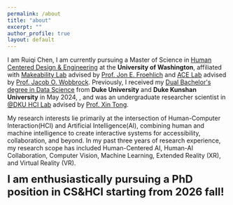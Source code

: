 ```yaml
---
permalink: /about
title: "about"
excerpt: ""
author_profile: true
layout: default
---
```


<span class='anchor' id='about-me'></span>

I am Ruiqi Chen, I am currently pursuing a Master of Science in  [Human Centered Design & Engineering](https://www.hcde.washington.edu/) at the **University of Washington**, affiliated with [Makeability Lab](https://makeabilitylab.cs.washington.edu/) advised by [Prof. Jon E. Froehlich](https://jonfroehlich.github.io/) and [ACE Lab](https://depts.washington.edu/acelab/index.html) advised by [Prof. Jacob O. Wobbrock](https://faculty.washington.edu/wobbrock/). Previously, I received my [Dual Bachelor's degree in Data Science](https://undergraduate.bulletins.duke.edu/allprograms/dukekunshanprogram) from **Duke University** and **Duke Kunshan University** in May 2024, , and was an undergraduate researcher scientist in [@DKU HCI Lab](https://dkuhcigroup.github.io/) advised by [Prof. Xin Tong](https://scholar.google.ca/citations?user=XIM08ZwAAAAJ&hl=en).

My research interests lie primarily at the intersection of Human-Computer Interaction(HCI) and Artificial Intelligence(AI), combining human and machine intelligence to create interactive systems for accessibility, collaboration, and beyond. In my past three years of research experience, my research scope has included Human-Centered AI, Human-AI Collaboration, Computer Vision, Machine Learning, Extended Reality (XR), and Virtual Reality (VR).

**<span style="font-size: 24px;">I am enthusiastically pursuing a PhD position in CS&HCI starting from 2026 fall!</span>**